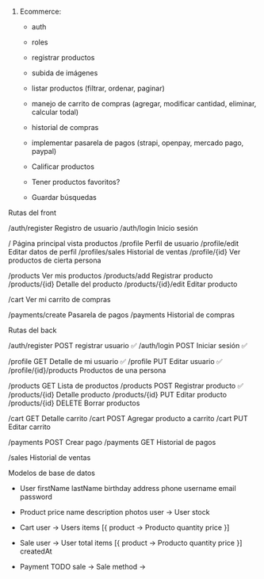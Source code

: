 1. Ecommerce:

   - auth
   - roles
   - registrar productos
   - subida de imágenes
   - listar productos (filtrar, ordenar, paginar)
   - manejo de carrito de compras (agregar, modificar cantidad, eliminar, calcular todal)
   - historial de compras
   - implementar pasarela de pagos (strapi, openpay, mercado pago, paypal)

   - Calificar productos
   - Tener productos favoritos?
   - Guardar búsquedas

Rutas del front

/auth/register Registro de usuario
/auth/login Inicio sesión

/ Página principal vista productos
/profile Perfil de usuario
/profile/edit Editar datos de perfil
/profiles/sales Historial de ventas
/profile/{id} Ver productos de cierta persona

/products Ver mis productos
/products/add Registrar producto
/products/{id} Detalle del producto
/products/{id}/edit Editar producto

/cart Ver mi carrito de compras

/payments/create Pasarela de pagos
/payments Historial de compras

Rutas del back

/auth/register POST registrar usuario ✅
/auth/login POST Iniciar sesión ✅

/profile GET Detalle de mi usuario ✅
/profile PUT Editar usuario ✅
/profile/{id}/products Productos de una persona

/products GET Lista de productos
/products POST Registrar producto ✅
/products/{id} Detalle producto
/products/{id} PUT Editar producto
/products/{id} DELETE Borrar productos

/cart GET Detalle carrito
/cart POST Agregar producto a carrito
/cart PUT Editar carrito

/payments POST Crear pago
/payments GET Historial de pagos

/sales Historial de ventas

Modelos de base de datos

- User
  firstName
  lastName
  birthday
  address
  phone
  username
  email
  password

- Product
  price
  name
  description
  photos
  user -> User
  stock

- Cart
  user -> Users
  items [{
  product -> Producto
  quantity
  price
  }]

- Sale
  user -> User
  total
  items [{
  product -> Producto
  quantity
  price
  }]
  createdAt

- Payment
  TODO
  sale -> Sale
  method ->
